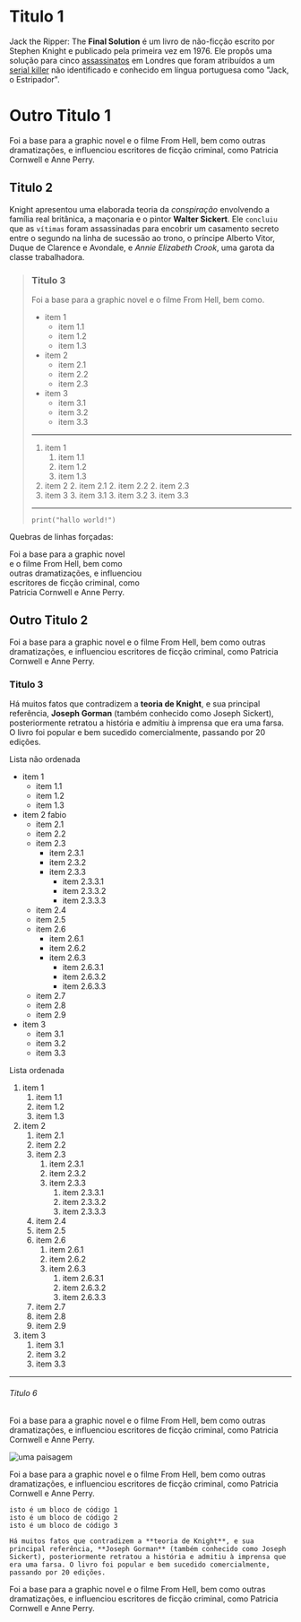 
# Titulo 1

Jack the Ripper: The **Final Solution** é um livro de não-ficção escrito por
Stephen Knight e publicado pela primeira vez em 1976. Ele propôs uma solução
para cinco [assassinatos](https://wikipedia.org) em Londres que foram
atribuídos a um [serial killer](http://github.com) não identificado e
conhecido em língua portuguesa como "Jack, o Estripador".

Outro Titulo 1
===

Foi a base para a graphic novel e o filme From Hell, bem como outras dramatizações, e influenciou escritores de ficção criminal, como Patricia Cornwell e Anne Perry. 

## Titulo 2

Knight apresentou uma elaborada teoria da _conspiração_ envolvendo a família
real britânica, a maçonaria e o pintor __Walter Sickert__. Ele `concluiu` que as `vítimas` foram assassinadas para encobrir um casamento secreto entre o segundo na linha de sucessão ao trono, o príncipe Alberto Vitor, Duque de Clarence e Avondale, e _Annie Elizabeth Crook_, uma garota da classe trabalhadora.

> 
> ### Titulo 3
> 
> Foi a base para a graphic novel
> e o filme From Hell, bem como.
> 
> * item 1
>     - item 1.1
>     - item 1.2
>     - item 1.3
> * item 2
>     - item 2.1
>     - item 2.2
>     - item 2.3
> * item 3
>     - item 3.1
>     - item 3.2
>     - item 3.3
> 
> ---
> 
> 1. item 1
>     1. item 1.1
>     1. item 1.2
>     1. item 1.3
> 2. item 2
>     2. item 2.1
>     2. item 2.2
>     2. item 2.3
> 3. item 3
>     3. item 3.1
>     3. item 3.2
>     3. item 3.3
> 
> ---
> 
>     
>     print("hallo world!")
>     
> 

Quebras de linhas forçadas:

Foi a base para a graphic novel  
e o filme From Hell, bem como  
outras dramatizações, e influenciou  
escritores de ficção criminal, como  
Patricia Cornwell e Anne Perry. 


Outro Titulo 2
---

Foi a base para a graphic novel e o filme From Hell, bem como outras dramatizações, e influenciou escritores de ficção criminal, como Patricia Cornwell e Anne Perry. 

### Titulo 3

Há muitos fatos que contradizem a **teoria de Knight**, e sua principal referência, **Joseph Gorman** (também conhecido como Joseph Sickert), posteriormente retratou a história e admitiu à imprensa que era uma farsa. O livro foi popular e bem sucedido comercialmente, passando por 20 edições.

Lista não ordenada

* item 1
    - item 1.1
    - item 1.2
    - item 1.3
* item 2
    fabio
    - item 2.1
    - item 2.2
    - item 2.3
        - item 2.3.1
        - item 2.3.2
        - item 2.3.3
            - item 2.3.3.1
            - item 2.3.3.2
            - item 2.3.3.3
    - item 2.4
    - item 2.5
    - item 2.6
        - item 2.6.1
        - item 2.6.2
        - item 2.6.3
            - item 2.6.3.1
            - item 2.6.3.2
            - item 2.6.3.3
    - item 2.7
    - item 2.8
    - item 2.9
* item 3
    - item 3.1
    - item 3.2
    - item 3.3

Lista ordenada

1. item 1
    1. item 1.1
    1. item 1.2
    1. item 1.3
1. item 2
    1. item 2.1
    1. item 2.2
    1. item 2.3
        1. item 2.3.1
        1. item 2.3.2
        1. item 2.3.3
            1. item 2.3.3.1
            1. item 2.3.3.2
            1. item 2.3.3.3
    1. item 2.4
    1. item 2.5
    1. item 2.6
        1. item 2.6.1
        1. item 2.6.2
        1. item 2.6.3
            1. item 2.6.3.1
            1. item 2.6.3.2
            1. item 2.6.3.3
    1. item 2.7
    1. item 2.8
    1. item 2.9
1. item 3
    1. item 3.1
    1. item 3.2
    1. item 3.3

---

###### Titulo 6

Foi a base para a graphic novel e o filme From Hell, bem como outras dramatizações, e influenciou escritores de ficção criminal, como Patricia Cornwell e Anne Perry. 

![uma paisagem](https://upload.wikimedia.org/wikipedia/commons/7/70/Example.png)

Foi a base para a graphic novel e o filme From Hell, bem como outras dramatizações, e influenciou escritores de ficção criminal, como Patricia Cornwell e Anne Perry. 


    isto é um bloco de código 1
    isto é um bloco de código 2
    isto é um bloco de código 3
    
    Há muitos fatos que contradizem a **teoria de Knight**, e sua principal referência, **Joseph Gorman** (também conhecido como Joseph Sickert), posteriormente retratou a história e admitiu à imprensa que era uma farsa. O livro foi popular e bem sucedido comercialmente, passando por 20 edições.

Foi a base para a graphic novel e o filme From Hell, bem como outras dramatizações, e influenciou escritores de ficção criminal, como Patricia Cornwell e Anne Perry. 

